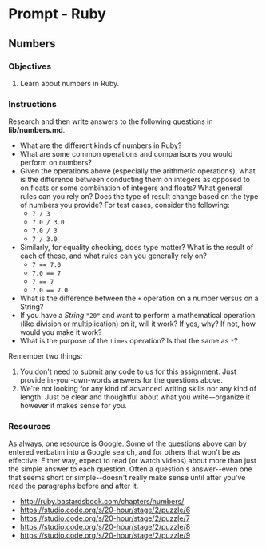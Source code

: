 # Prompt - Ruby

## Numbers

### Objectives

1. Learn about numbers in Ruby.

### Instructions

Research and then write answers to the following questions in **lib/numbers.md**.

- What are the different kinds of numbers in Ruby?
- What are some common operations and comparisons you would perform on numbers?
- Given the operations above (especially the arithmetic operations), what is the difference between conducting them on integers as opposed to on floats or some combination of integers and floats? What general rules can you rely on? Does the type of result change based on the type of numbers you provide? For test cases, consider the following:
    - `7 / 3`
    - `7.0 / 3.0`
    - `7.0 / 3`
    - `7 / 3.0`
- Similarly, for equality checking, does type matter? What is the result of each of these, and what rules can you generally rely on?
    - `7 == 7.0`
    - `7.0 == 7`
    - `7 == 7`
    - `7.0 == 7.0`
- What is the difference between the `+` operation on a number versus on a String?
- If you have a _String_ `"20"` and want to perform a mathematical operation (like division or multiplication) on it, will it work? If yes, why? If not, how would you make it work?
- What is the purpose of the `times` operation? Is that the same as `*`?

Remember two things:

1. You don't need to submit any code to us for this assignment. Just provide in-your-own-words answers for the questions above.
2. We're not looking for any kind of advanced writing skills nor any kind of length. Just be clear and thoughtful about what you write--organize it however it makes sense for you.

### Resources

As always, one resource is Google. Some of the questions above can by entered verbatim into a Google search, and for others that won't be as effective. Either way, expect to read (or watch videos) about more than just the simple answer to each question. Often a question's answer--even one that seems short or simple--doesn't really make sense until after you've read the paragraphs before and after it.

- http://ruby.bastardsbook.com/chapters/numbers/
- https://studio.code.org/s/20-hour/stage/2/puzzle/6
- https://studio.code.org/s/20-hour/stage/2/puzzle/7
- https://studio.code.org/s/20-hour/stage/2/puzzle/8
- https://studio.code.org/s/20-hour/stage/2/puzzle/9
